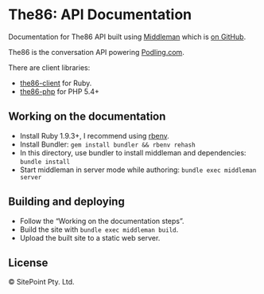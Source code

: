 The86: API Documentation
========================

Documentation for The86 API
built using [Middleman](http://middlemanapp.com/)
which is [on GitHub](https://github.com/middleman/middleman).

The86 is the conversation API powering [Podling.com](https://podling.com/).

There are client libraries:

* [the86-client](https://github.com/sitepoint/the86-client) for Ruby.
* [the86-php](https://github.com/sitepoint/the86-php) for PHP 5.4+


Working on the documentation
----------------------------

* Install Ruby 1.9.3+, I recommend using [rbenv](https://github.com/sstephenson/rbenv/).
* Install Bundler: `gem install bundler && rbenv rehash`
* In this directory, use bundler to install middleman and dependencies: `bundle install`
* Start middleman in server mode while authoring: `bundle exec middleman server`


Building and deploying
----------------------

* Follow the “Working on the documentation steps”.
* Build the site with `bundle exec middleman build`.
* Upload the built site to a static web server.


License
-------

© SitePoint Pty. Ltd.
